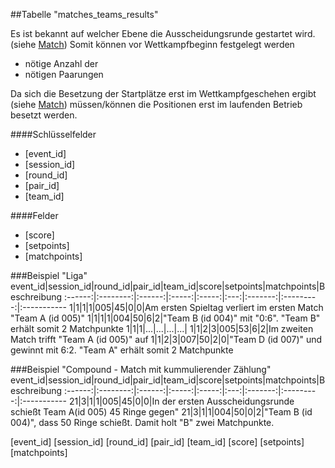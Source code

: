 ##Tabelle "matches_teams_results"

Es ist bekannt auf welcher Ebene die Ausscheidungsrunde gestartet wird. (siehe [Match])
Somit können vor Wettkampfbeginn festgelegt werden
* nötige Anzahl der 
* nötigen Paarungen

Da sich die Besetzung der Startplätze erst im Wettkampfgeschehen ergibt (siehe [Match]) müssen/können die Positionen erst im laufenden Betrieb besetzt werden.

####Schlüsselfelder
* [event_id]
* [session_id]
* [round_id]
* [pair_id]
* [team_id]

####Felder
* [score]
* [setpoints]
* [matchpoints]

###Beispiel "Liga"
event_id|session_id|round_id|pair_id|team_id|score|setpoints|matchpoints|Beschreibung
:------:|:--------:|:------:|:-----:|:-----:|:---:|:-------:|:---------:|:-----------
1|1|1|1|005|45|0|0|Am ersten Spieltag verliert im ersten Match "Team A (id 005)"
1|1|1|1|004|50|6|2|"Team B (id 004)" mit "0:6". "Team B" erhält somit 2 Matchpunkte
1|1|1|...|...|...|...|
1|1|2|3|005|53|6|2|Im zweiten Match trifft "Team A (id 005)" auf
1|1|2|3|007|50|2|0|"Team D (id 007)" und gewinnt mit 6:2. "Team A" erhält somit 2 Matchpunkte

###Beispiel "Compound - Match mit kummulierender Zählung"
event_id|session_id|round_id|pair_id|team_id|score|setpoints|matchpoints|Beschreibung
:------:|:--------:|:------:|:-----:|:-----:|:---:|:-------:|:---------:|:-----------
21|3|1|1|005|45|0|0|In der ersten Ausscheidungsrunde schießt Team A(id 005) 45 Ringe gegen"
21|3|1|1|004|50|0|2|"Team B (id 004)", dass 50 Ringe schießt. Damit holt "B" zwei Matchpunkte.

[event_id]
[session_id]
[round_id]
[pair_id]
[team_id]
[score]
[setpoints]
[matchpoints]


[Match]: kapitel_08_match.md "Match-Runden"
